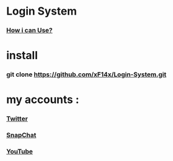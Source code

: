 # Login System
### <a href="#">How i can Use?</a>
# install
### git clone https://github.com/xF14x/Login-System.git
# my accounts :
### <a href="https://twitter.com/F14Commander">Twitter</a>
### <a href="https://snapchat.com/add/sulimanxx1">SnapChat</a>
### <a href="https://www.youtube.com/channel/UCcOXGSw12Y-d4359PWLrxgQ">YouTube</a>
